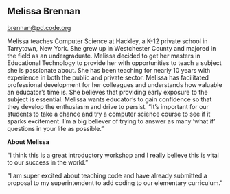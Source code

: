 ## Melissa Brennan

[brennan@pd.code.org](mailto:brennan@pd.code.org)

Melissa teaches Computer Science at Hackley, a K-12 private school in Tarrytown, New York. She grew up in Westchester County and majored in the field as an undergraduate. Melissa decided to get her masters in Educational Technology to provide her with opportunities to teach a subject she is passionate about. She has been teaching for nearly 10 years with experience in both the public and private sector. Melissa has facilitated professional development for her colleagues and understands how valuable an educator’s time is. She believes that providing early exposure to the subject is essential. Melissa wants educator’s to gain confidence so that they develop the enthusiasm and drive to persist. “It’s important for our students to take a chance and try a computer science course to see if it sparks excitement. I’m a big believer of trying to answer as many ’what if’ questions in your life as possible.”

**About Melissa**

“I think this is a great introductory workshop and I really believe this is vital to our success in the world.”

“I am super excited about teaching code and have already submitted a proposal to my superintendent to add coding to our elementary curriculum.”

